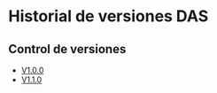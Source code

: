 # Historial de versiones DAS

## Control de versiones
- [V1.0.0](https://github.com/nosomostraficantes/DAS/blob/main/DAS%20Informe%20Software%20V1.0.0.pdf)
- [V1.1.0](https://github.com/nosomostraficantes/DAS/blob/main/DAS%20Informe%20Software%20V1.1.0.pdf)
